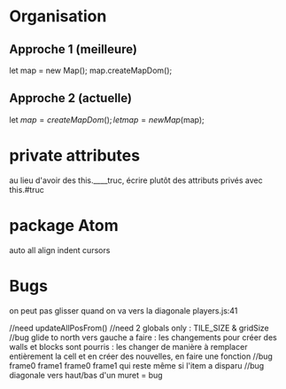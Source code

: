 # Organisation

## Approche 1 (meilleure)

  let map = new Map();
  map.createMapDom();

## Approche 2 (actuelle)

  let $map = createMapDom();
  let map = new Map($map);

# private attributes

  au lieu d'avoir des this.____truc, écrire plutôt des attributs privés avec this.#truc

# package Atom

  auto all align indent cursors

# Bugs
  on peut pas glisser quand on va vers la diagonale
  players.js:41

  //need updateAllPosFrom()
  //need 2 globals only : TILE_SIZE & gridSize
  //bug glide to north vers gauche
  a faire : les changements pour créer des walls et blocks sont pourris :
  les changer de manière à remplacer entièrement la cell et en créer des nouvelles, en faire une fonction
  //bug frame0 frame1 frame0 frame1 qui reste même si l'item a disparu
  //bug diagonale vers haut/bas d'un muret = bug
